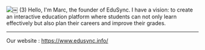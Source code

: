 ![￼ (3)](https://github.com/user-attachments/assets/49eedc7f-6f06-41c7-b90c-81368d49a804)
Hello, I'm Marc, the founder of EduSync. I have a vision: to create an interactive education platform where students can not only learn effectively but also plan their careers and improve their grades.
***
Our website : https://www.edusync.info/

